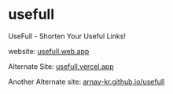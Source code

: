 # usefull
UseFull - Shorten Your Useful Links!

website: [usefull.web.app](https://usefull.web.app/)

Alternate Site: [usefull.vercel.app](https://usefull.vercel.app)

Another Alternate site: [arnav-kr.github.io/usefull](https://arnav-kr.github.io/usefull)
